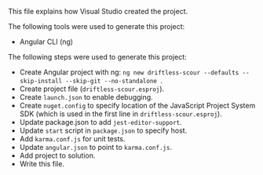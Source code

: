 This file explains how Visual Studio created the project.

The following tools were used to generate this project:
- Angular CLI (ng)

The following steps were used to generate this project:
- Create Angular project with ng: `ng new driftless-scour --defaults --skip-install --skip-git --no-standalone `.
- Create project file (`driftless-scour.esproj`).
- Create `launch.json` to enable debugging.
- Create `nuget.config` to specify location of the JavaScript Project System SDK (which is used in the first line in `driftless-scour.esproj`).
- Update package.json to add `jest-editor-support`.
- Update `start` script in `package.json` to specify host.
- Add `karma.conf.js` for unit tests.
- Update `angular.json` to point to `karma.conf.js`.
- Add project to solution.
- Write this file.
